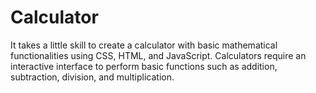 # Calculator
 It takes a little skill to create a calculator with basic mathematical functionalities using CSS, HTML, and JavaScript. Calculators require an interactive interface to perform basic functions such as addition, subtraction, division, and multiplication. 
